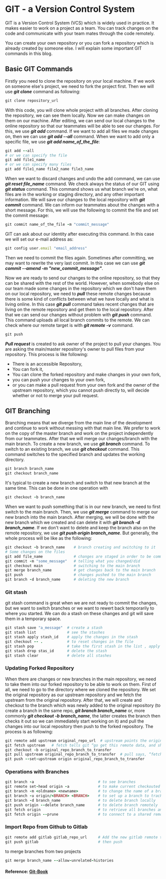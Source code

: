 # GIT - a Version Control System

GIT is a Version Control System (VCS) which is widely used in practice. It makes easier to work on a project as a team. You can track changes on the code and communicate with your team mates through the code remotely.

You can create your own repository or you can fork a repository which is already created by someone else. I will explain some important GIT commands in this blog.

## Basic GIT Commands

Firstly you need to clone the repository on your local machine. If we work on someone else's project, we need to fork the project first. Then we will use _**git clone**_ command as following:

```ruby
git clone repository_url
```

With this code, you will clone whole project with all branches. After cloning the repository, we can see them locally. Now we can make changes on them on our machine. After editing, we can send our local changes to the online repository so that our teammates will be able to see our changes. For this, we use _**git add**_ command. If we want to add all files we made changes on, then we can use _**git add --all**_ command. When we want to add only a specific file, we use _**git add name_of_the_file**_:

```ruby
git add --all
# or we can specify the file
git add file1_name
# or we can specify many files
git add file1_name file2_name file3_name 
```

When we want to discard changes and undo the add command, we can use _**git reset file_name**_ command. We check always the status of our GIT using _**git status**_ command. This command shows us what branch we're on, what files are in the working or staging directory, and any other important information. We will save our changes to the local repository with _**git commit**_ command. We can inform our teammates about the changes with a short message. For this, we will use the following to commit the file and set the commit message:

```ruby
git commit name_of_the_file -m "commit_message"
```

GIT can ask about our identity after executing this command. In this case we will set our e-mail address as:

```ruby
git config user.email "email_address"
```

Then we need to commit the files again. Sometimes after committing, we may want to rewrite the very last commit. In this case we can use _**git commit --amend -m "new_commit_message"**_. 

Now we are ready to send our changes to the online repository, so that they can be shared with the rest of the world. However, when somebody else on our team made some changes in the repository which we don't have them on our local repository, we need to _**pull**_ these remote changes because there is some kind of conflicts between what we have locally and what is living online. In this case _**git pull**_ command takes recent changes that are living on the remote repository and get them to the local repository.
After that we can send our changes without problem with _**git push**_ command. This command uploads all local branch commits to the remote. We can check where our remote target is with _**git remote -v**_ command.

```ruby
git push
```

_**Pull request**_ is created to ask owner of the project to pull your changes. You are asking the main/master repository's owner to pull files from your repository. This process is like following:

- There is an accessible Repository,
- You can fork it,
- You can clone the forked repository and make changes in your own fork,
- you can push your changes to your own fork,
- or you can make a pull request from your own fork and the owner of the upstream repository, which you cannot push directly to, will decide whether or not to merge your pull request.

## GIT Branching

Branching means that we diverge from the main line of the development and continue to work without messing with that main line. We prefer to work on the copy of the master branch and work on the project independently from our teammates. After that we will merge our changes/branch with the main branch. To create a new branch, we use _**git branch**_ command. To switch to an existing branch, we use _**git checkout**_ command. This command switches to the specified branch and updates the working directory.

```ruby
git branch branch_name
git checkout branch_name
```

It's typical to create a new branch and switch to that new branch at the same time. This can be done in one operation with

```ruby
git checkout -b branch_name
```

When we want to push something that is in our new branch, we need to first switch to the main branch. Then, we use _**git merge**_ command to merge our new branch into the main branch. After merging, we will be done with the new branch which we created and can delete it with _**git branch -d branch_name**_. If we don't want to delete and keep the branch also on the remote repository, we use _**git push origin branch_name**_. But generally, the whole process will be like as the following:

```ruby
git checkout -b branch_name    # branch creating and switching to it
# Some changes on the files
git add file_name              # changes are staged in order to be committed
git commit -m "some_message"   # telling what you changed/did
git checkout main              # switching to the main branch
git merge branch_name          # get changes back to the main branch
git push                       # changes pushed to the main branch
git branch -d branch_name      # deleting the new branch
```

### Git stash
git stash command is great when we are not ready to commit the changes, but we want to switch branches or we want to rewert back temporarily to where you started. We can do a stash on these changes and git will save them in a temporary space. 
```ruby
git stash save "a_message"  # create a stash
git stash list              # see the stashes 
git stash apply stash_id    # apply the changes in the stash
git checkout -- .           # to reset changes in the file
git stash pop               # take the first stash in the list , apply those changes and delete/drop the stash 
git stash drop stas_id      # delete the stash
git stash clear             # delete all stashes
```

### Updating Forked Repository 

When there are changes or new branches in the main repository, we need to take them into our forked repository to be able to work on them. First of all, we need to go to the directory where we cloned the repository. We set the original repository as our upstream repository and we fetch the upstream from the original repository. After that, we will create and checkout to the branch which was newly added to the original repository (to create a branch in the same repo, _**git branch branch_name**_ or, more commonly _**git checkout -b branch_name**_, the latter creates the branch then checks it out so we can immediately start working on it) and pull the changes into our local repository then push to the forked repository. The process is as following:

```ruby
git remote add upstream original_repo_url  # upstream points the original repo
git fetch upstream   # fetch tells git “go get this remote data, and shove it into a “remote” branch in my repo. 
git checkout -b original_repo_branch_to_transfer
git pull upstream original_repo_branch_to_transfer  # pull says, “fetch it, and also merge it with my current branch.
git push --set-upstream origin original_repo_branch_to_transfer
```

### Operations with Branches

```ruby
git branch -a                             # to see branches
git remote set-head origin -a             # to make current checkouted branch origin
git branch -m <oldname> <newname>         # to change the name of a branch
git branch -u origin/<BRANCH> <BRANCH>    # to set up a branch to track a remote branch
git branch -d branch_name                 # to delete branch locally
git push origin --delete branch_name      # to delete branch remotely
git fetch origin                          # to retrieve all branches and updates
git fetch origin --prune                  # to connect to a shared remote repository remote and fetch all remote branch refs. It will then delete remote refs that are no longer in use on the remote repository
```

### Import Repo from Github to Gitlab
```ruby
git remote add gitlab gitlab_repo_url     # Add the new gitlab remote to your existing repository
git push gitlab                           # then push
```

to merge branches from two projects
```ruby
git merge branch_name --allow-unrelated-histories
```

#### Reference: [Git-Book](http://git-scm.com/book/en/v2)
